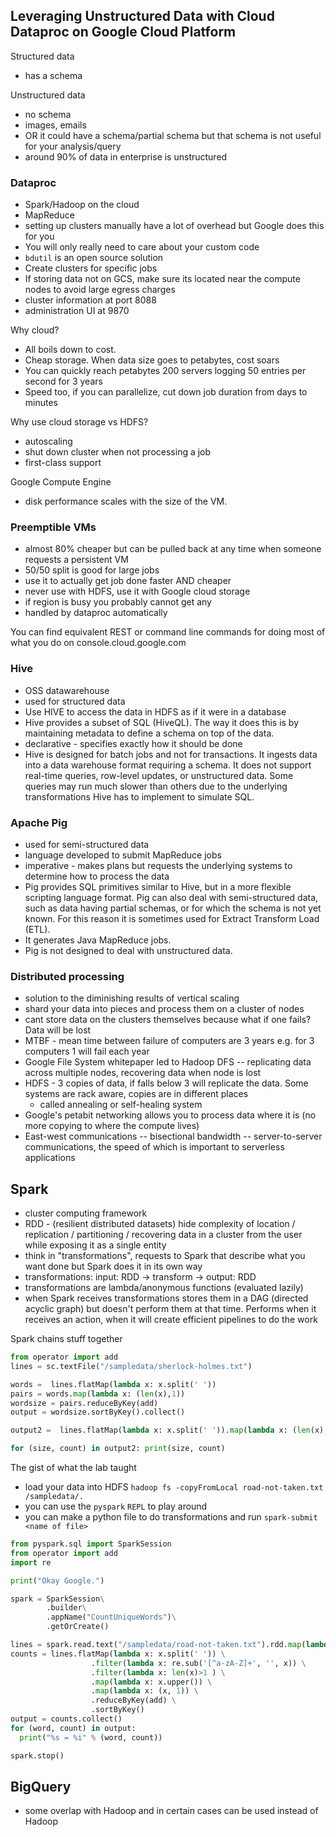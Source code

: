 ## Leveraging Unstructured Data with Cloud Dataproc on Google Cloud Platform

Structured data
* has a schema

Unstructured data
* no schema
* images, emails
* OR it could have a schema/partial schema but that schema is not useful for your analysis/query
* around 90% of data in enterprise is unstructured

### Dataproc
* Spark/Hadoop on the cloud
* MapReduce
* setting up clusters manually have a lot of overhead but Google does this for you
* You will only really need to care about your custom code
* `bdutil` is an open source solution
* Create clusters for specific jobs
* If storing data not on GCS, make sure its located near the compute nodes to avoid large egress charges
* cluster information at port 8088
* administration UI at 9870

Why cloud? 
* All boils down to cost. 
* Cheap storage. When data size goes to petabytes, cost soars
* You can quickly reach petabytes 200 servers logging 50 entries per second for 3 years
* Speed too, if you can parallelize, cut down job duration from days to minutes

Why use cloud storage vs HDFS?
* autoscaling
* shut down cluster when not processing a job
* first-class support

Google Compute Engine
* disk performance scales with the size of the VM.

### Preemptible VMs
* almost 80% cheaper but can be pulled back at any time when someone requests a persistent VM
* 50/50 split is good for large jobs
* use it to actually get job done faster AND cheaper
* never use with HDFS, use it with Google cloud storage
* if region is busy you probably cannot get any
* handled by dataproc automatically

You can find equivalent REST or command line commands for doing most of what you do on console.cloud.google.com

### Hive
* OSS datawarehouse
* used for structured data
* Use HIVE to access the data in HDFS as if it were in a database
* Hive provides a subset of SQL (HiveQL). The way it does this is by maintaining metadata to define a schema on top of the data.
* declarative - specifies exactly how it should be done
* Hive is designed for batch jobs and not for transactions. It ingests data into a data warehouse format requiring a schema. It does not support real-time queries, row-level updates, or unstructured data. Some queries may run much slower than others due to the underlying transformations Hive has to implement to simulate SQL.

 ### Apache Pig
* used for semi-structured data
* language developed to submit MapReduce jobs
* imperative - makes plans but requests the underlying systems to determine how to process the data
* Pig provides SQL primitives similar to Hive, but in a more flexible scripting language format. Pig can also deal with semi-structured data, such as data having partial schemas, or for which the schema is not yet known. For this reason it is sometimes used for Extract Transform Load (ETL). 
* It generates Java MapReduce jobs. 
* Pig is not designed to deal with unstructured data.

### Distributed processing
* solution to the diminishing results of vertical scaling
* shard your data into pieces and process them on a cluster of nodes
* cant store data on the clusters themselves because what if one fails? Data will be lost
* MTBF - mean time between failure of computers are 3 years e.g. for 3 computers 1 will fail each year
* Google File System whitepaper led to Hadoop DFS -- replicating data across multiple nodes, recovering data when node is lost
* HDFS - 3 copies of data, if falls below 3 will replicate the data. Some systems are rack aware, copies are in different places
  * called annealing or self-healing system
* Google's petabit networking allows you to process data where it is (no more copying to where the compute lives)
* East-west communications -- bisectional bandwidth -- server-to-server communications, the speed of which is important
to serverless applications

## Spark
* cluster computing framework
* RDD - (resilient distributed datasets) hide complexity of location / replication / partitioning / recovering data in a cluster from the user while exposing it as a single entity
* think in "transformations", requests to Spark that describe what you want done but Spark does it in its own way
* transformations: input: RDD -> transform -> output: RDD
* transformations are lambda/anonymous functions (evaluated lazily)
* when Spark receives transformations stores them in a DAG (directed acyclic graph) but doesn't perform them at that time.
Performs when it receives an action, when it will create efficient pipelines to do the work

Spark chains stuff together
```py
from operator import add
lines = sc.textFile("/sampledata/sherlock-holmes.txt")

words =  lines.flatMap(lambda x: x.split(' '))
pairs = words.map(lambda x: (len(x),1))
wordsize = pairs.reduceByKey(add)
output = wordsize.sortByKey().collect()
```

```py
output2 =  lines.flatMap(lambda x: x.split(' ')).map(lambda x: (len(x),1)).reduceByKey(add).sortByKey().collect()

for (size, count) in output2: print(size, count)

```

The gist of what the lab taught
* load your data into HDFS `hadoop fs -copyFromLocal road-not-taken.txt /sampledata/.`
* you can use the `pyspark` `REPL` to play around
* you can make a python file to do transformations and run `spark-submit <name of file>`

```py
from pyspark.sql import SparkSession
from operator import add
import re

print("Okay Google.")

spark = SparkSession\
        .builder\
        .appName("CountUniqueWords")\
        .getOrCreate()

lines = spark.read.text("/sampledata/road-not-taken.txt").rdd.map(lambda x: x[0])
counts = lines.flatMap(lambda x: x.split(' ')) \
                  .filter(lambda x: re.sub('[^a-zA-Z]+', '', x)) \
                  .filter(lambda x: len(x)>1 ) \
                  .map(lambda x: x.upper()) \
                  .map(lambda x: (x, 1)) \
                  .reduceByKey(add) \
                  .sortByKey()
output = counts.collect()
for (word, count) in output:
  print("%s = %i" % (word, count))

spark.stop()
```

## BigQuery
* some overlap with Hadoop and in certain cases can be used instead of Hadoop

